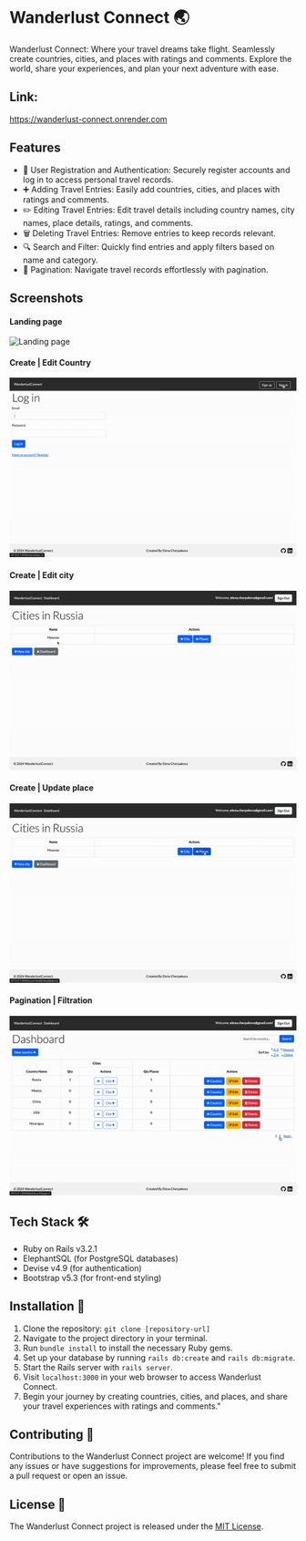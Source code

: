 # Wanderlust Connect 🌏 

Wanderlust Connect: Where your travel dreams take flight. Seamlessly create countries, cities, and places with ratings and comments. Explore the world, share your experiences, and plan your next adventure with ease.

## Link:
https://wanderlust-connect.onrender.com


## Features

- 📝 User Registration and Authentication: Securely register accounts and log in to access personal travel records.
- ➕ Adding Travel Entries: Easily add countries, cities, and places with ratings and comments.
- ✏️ Editing Travel Entries: Edit travel details including country names, city names, place details, ratings, and comments.
- 🗑️ Deleting Travel Entries: Remove entries to keep records relevant.
- 🔍 Search and Filter: Quickly find entries and apply filters based on name and category.
- 📄 Pagination: Navigate travel records effortlessly with pagination.

## Screenshots 
#### Landing page
![Landing page](public/landing-page.gif)
#### Create | Edit Country
![Create country](public/create-country.gif)
#### Create | Edit city
![Create city](public/create-city.gif)
#### Create | Update place
![Create place](public/create-place.gif)
#### Pagination | Filtration
![pagination and filtration](public/pagination.gif)

## Tech Stack 🛠️

- Ruby on Rails v3.2.1
- ElephantSQL (for PostgreSQL databases)
- Devise v4.9 (for authentication)
- Bootstrap v5.3 (for front-end styling)

## Installation 🚀
1. Clone the repository: `git clone [repository-url]`
2. Navigate to the project directory in your terminal.
3. Run `bundle install` to install the necessary Ruby gems.
4. Set up your database by running `rails db:create` and `rails db:migrate`.
5. Start the Rails server with `rails server`.
6. Visit `localhost:3000` in your web browser to access Wanderlust Connect.
7. Begin your journey by creating countries, cities, and places, and share your travel experiences with ratings and comments."

## Contributing 🤝

Contributions to the Wanderlust Connect project are welcome! If you find any issues or have suggestions for improvements, please feel free to submit a pull request or open an issue.

## License 📄

The Wanderlust Connect project is released under the [MIT License](LICENSE).